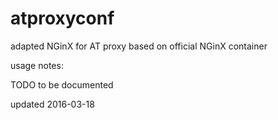 # atproxyconf
adapted NGinX for AT proxy
based on official NGinX container 

usage notes:

TODO to be documented

updated 2016-03-18

